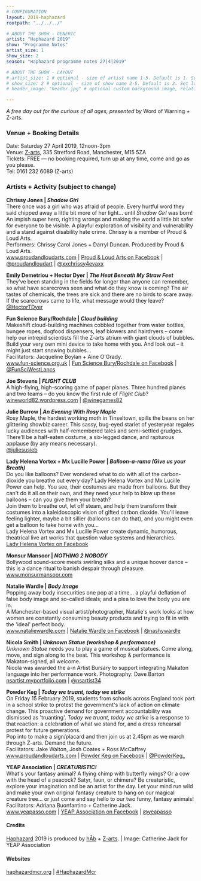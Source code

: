 ```yaml
---
# CONFIGURATION
layout: 2019-haphazard
rootpath: "../../../"

# ABOUT THE SHOW - GENERIC
artist: "Haphazard 2019"
show: "Programme Notes"
artist_size: 1
show_size: 2
season: "Haphazard programme notes 27|4|2019"

# ABOUT THE SHOW - LAYOUT
# artist_size: 1 # optional - size of artist name 1-5. Default is 1. Set longer names to lower values
# show_size: 2 # optional - size of show name 2-5. Default is 2. Set longer names to lower values
# header_image: "header.jpg" # optional custom background image, relative to current page

---
```

*A free day out for the curious of all ages, presented by* Word of Warning *+* Z-arts.       
           
### Venue + Booking Details
Date: Saturday 27 April 2019, 12noon-3pm      
Venue: <a href="http://www.z-arts.org/about-us/getting-here" target="_blank">Z-arts</a>, 335 Stretford Road, Manchester, M15 5ZA        
Tickets: FREE — no booking required, turn up at any time, come and go as you please.       
Tel: 0161 232 6089 (Z-arts)          
        
### Artists + Activity (subject to change)                
**Chrissy Jones | *Shadow Girl***         
There once was a girl who was afraid of people. Every hurtful word they said chipped away a little bit more of her light… until *Shadow Girl* was born! An impish super hero, righting wrongs and making the world a little bit safer for everyone to be visible. A playful exploration of visibility and vulnerability and a stand against disability hate crime. Chrissy is a member of Proud & Loud Arts.<br>Performers: Chrissy Carol Jones + Darryl Duncan. Produced by Proud & Loud Arts.         
<a href="http://www.proudandloudarts.com" target="_blank">www.proudandloudarts.com</a> | <a href="http://facebook.com/proudandloudarts" target="_blank">Proud & Loud Arts on Facebook</a> | <a href="http://twitter.com/proudandloudart" target="_blank">@proudandloudart</a> | <a href="http://twitter.com/xxchrissy4evaxx " target="_blank">@xxchrissy4evaxx </a>         
        
**Emily Demetriou + Hector Dyer | *The Heat Beneath My Straw Feet***         
They’ve been standing in the fields for longer than anyone can remember, so what have scarecrows seen and what do they know is coming? The air tastes of chemicals, the trees are sick and there are no birds to scare away. If the scarecrows came to life, what message would they leave?           
<a href="http://twitter.com/HectorTDyer" target="_blank">@HectorTDyer</a>         
        
**Fun Science Bury/Rochdale | *Cloud building***        
Makeshift cloud-building machines cobbled together from water bottles, bungee ropes, dogfood dispensers, leaf blowers and hairdryers – come help our intrepid scientists fill the Z-arts atrium with giant clouds of bubbles. Build your very own mini device to take home with you. And look out – it might just start snowing bubbles…<br>Facilitators: Jacqueline Boylan + Aine O'Grady.             
<a href="http://www.fun-science.org.uk" target="_blank">www.fun-science.org.uk</a> | <a href="http://facebook.com/FunScienceBury" target="_blank">Fun Science Bury/Rochdale on Facebook</a> | <a href="http://twitter.com/FunSciWestLancs" target="_blank">@FunSciWestLancs</a>          
        
**Joe Stevens | *FLIGHT CLUB***         
A high-flying, high-scoring game of paper planes. Three hundred planes and two teams – do you know the first rule of *Flight Club*?         
<a href="http://wineworld82.wordpress.com" target="_blank">wineworld82.wordpress.com</a> | <a href="http://twitter.com/proudandloudart" target="_blank">@winegames82</a>        
         
**Julie Burrow | *An Evening With Rosy Maple***           
Rosy Maple, the hardest working moth in Tinseltown, spills the beans on her glittering showbiz career. This sassy, bug-eyed starlet of yesteryear regales lucky audiences with half-remembered tales and semi-settled grudges. There’ll be a half-eaten costume, a six-legged dance, and rapturous applause (by any means necessary).             
<a href="http://twitter.com/juliesusieb" target="_blank">@juliesusieb</a>        
          
**Lady Helena Vortex + Mx Lucille Power | *Balloon-a-rama (Give us your Breath)***         
Do you like balloons? Ever wondered what to do with all of the carbon-dioxide you breathe out every day? Lady Helena Vortex and Mx Lucille Power can help. You see, their costumes are made from balloons. But they can't do it all on their own, and they need your help to blow up these balloons – can you give them your breath?<br>Join them to breathe out, let off steam, and help them transform their costumes into a kaleidoscopic vision of gifted carbon dioxide. You'll leave feeling lighter, maybe a bit sillier (balloons can do that), and you might even get a balloon to take home with you…<br>Lady Helena Vortex and Mx Lucille Power create dynamic, humorous, theatrical live art works that question value systems and hierarchies.             
<a href="http://facebook.com/Lady-Helena-Vortex-404405496656434" target="_blank">Lady Helena Vortex on Facebook</a>           
         
**Monsur Mansoor | *NOTHING 2 NOBODY***           
Bollywood sound-score meets swirling silks and a unique hoover dance – this is a dance ritual to banish despair through pleasure.           
<a href="http://www.monsurmansoor.com" target="_blank">www.monsurmansoor.com</a>            
          
**Natalie Wardle | *Body Image***           
Popping away body insecurities one pop at a time… a playful deflation of false body image and so-called ideals; and a plea to love the body you are in.<br>A Manchester-based visual artist/photographer, Natalie's work looks at how women are constantly consuming beauty products and trying to fit in with the 'ideal' perfect body.          
<a href="http://www.nataliewardle.com" target="_blank">www.nataliewardle.com</a> | <a href="http://facebook.com/nataliewardlephotography" target="_blank">Natalie Wardle on Facebook</a> | <a href="http://twitter.com/nashywardle" target="_blank">@nashywardle</a>          
           
**Nicola Smith | *Unknown Statue (workshop & performance)***             
*Unknown Statue* needs you to play a game of musical statues. Come along, move, and sign along to the beat. This workshop & performance is Makaton-signed, all welcome.<br>Nicola was awarded the a-n Artist Bursary to support integrating Makaton language into her performance work. Photography: Dave Barton              
<a href="http://nsartist.myportfolio.com" target="_blank">nsartist.myportfolio.com</a> | <a href="http://twitter.com/nsartist34" target="_blank">@nsartist34</a>          
           
**Powder Keg | *Today we truant, today we strike***           
On Friday 15 February 2019, students from schools across England took part in a school strike to protest the government's lack of action on climate change. This proactive demand for government accountability was dismissed as 'truanting'. *Today we truant, today we strike* is a response to that reaction: a celebration of what we stand for, and a dress rehearsal protest for future generations.<br>Pop into to make a sign/placard and then join us at 2.45pm as we march through Z-arts. Demand the future.<br>Facilitators: Jake Walton, Josh Coates + Ross McCaffrey           
<a href="http://www.proudandloudarts.com" target="_blank">www.proudandloudarts.com</a> | <a href="http://facebook.com/PowderKegMCR" target="_blank">Powder Keg on Facebook</a> | <a href="http://twitter.com/PowderKeg_" target="_blank">@PowderKeg_</a>            
           
**YEAP Association | *CREATURISTIC!***           
What's your fantasy animal? A flying chimp with butterfly wings? Or a cow with the head of a peacock? Satyr, faun, or chimera? 
Be creaturistic, explore your imagination and be an artist for the day. Let your mind run wild and make your own original fantasy creature to hang on our magical creature tree… or just come and say hello to our two funny, fantasy animals!<br>Facilitators: Adriana Buonfantino + Catherine Jack.            
<a href= "http://www.yeapasso.com" target="_blank">www.yeapasso.com</a> | <a href="http://facebook.com/yeapasso" target="_blank">YEAP Association on Facebook</a> | <a href="http://twitter.com/yeapasso" target="_blank">@yeapasso</a>           
            
#### Credits         
[Haphazard](/hab/haphazard) 2019 is produced by [hÅb](/hab) + <a href="http://www.z-arts.org" target="_blank">Z-arts</a>. | Image: Catherine Jack for YEAP Association        
         
#### Websites        
<a href="http://haphazardmcr.org" target="_blank">haphazardmcr.org</a> | <a href="http://twitter.com/hashtag/HaphazardMcr" target="_blank">#HaphazardMcr</a>
